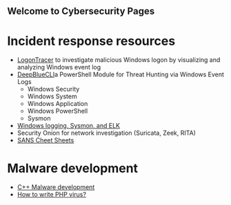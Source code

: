 ## Welcome to Cybersecurity Pages

# Incident response resources
- [LogonTracer](https://github.com/JPCERTCC/LogonTracer) to investigate malicious Windows logon by visualizing and analyzing Windows event log
- [DeepBlueCLI](https://github.com/sans-blue-team/DeepBlueCLI)a PowerShell Module for Threat Hunting via Windows Event Logs 
  - Windows Security
  - Windows System
  - Windows Application
  - Windows PowerShell
  - Sysmon
- [Windows logging, Sysmon, and ELK](https://www.youtube.com/watch?v=FeCSJBKYFBQ)
- Security Onion for network investigation (Suricata, Zeek, RITA)
- [SANS Cheet Sheets](https://digital-forensics.sans.org/community/cheat-sheets/)
# Malware development
- [C++ Malware development](https://0xpat.github.io/Malware_development_part_1/) 
- [How to write PHP virus?](https://github.com/alshaboti/write-php-virus) 


